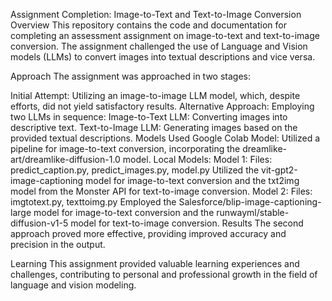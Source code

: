 Assignment Completion: Image-to-Text and Text-to-Image Conversion
Overview
This repository contains the code and documentation for completing an assessment assignment on image-to-text and text-to-image conversion. The assignment challenged the use of Language and Vision models (LLMs) to convert images into textual descriptions and vice versa.

Approach
The assignment was approached in two stages:

Initial Attempt: Utilizing an image-to-image LLM model, which, despite efforts, did not yield satisfactory results.
Alternative Approach: Employing two LLMs in sequence:
Image-to-Text LLM: Converting images into descriptive text.
Text-to-Image LLM: Generating images based on the provided textual descriptions.
Models Used
Google Colab Model:
Utilized a pipeline for image-to-text conversion, incorporating the dreamlike-art/dreamlike-diffusion-1.0 model.
Local Models:
Model 1:
Files: predict_caption.py, predict_images.py, model.py
Utilized the vit-gpt2-image-captioning model for image-to-text conversion and the txt2img model from the Monster API for text-to-image conversion.
Model 2:
Files: imgtotext.py, texttoimg.py
Employed the Salesforce/blip-image-captioning-large model for image-to-text conversion and the runwayml/stable-diffusion-v1-5 model for text-to-image conversion.
Results
The second approach proved more effective, providing improved accuracy and precision in the output.

Learning
This assignment provided valuable learning experiences and challenges, contributing to personal and professional growth in the field of language and vision modeling.
